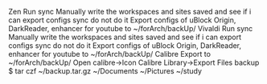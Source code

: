 Zen
	Run sync
	Manually write the workspaces and sites saved and see if i can export configs
	sync do not do it
	Export configs of uBlock Origin, DarkReader, enhancer for youtube to
	~/forArch/backUp/
Vivaldi
	Run sync
	Manually write the workspaces and sites saved and see if i can export configs
	sync do not do it
	Export configs of uBlock Origin, DarkReader, enhancer for youtube to
	~/forArch/backUp/
Calibre
	Export to ~/forArch/backUp/
	Open calibre->Icon Calibre Library->Export
Files backup
	$ tar czf ~/backup.tar.gz ~/Documents ~/Pictures ~/study
